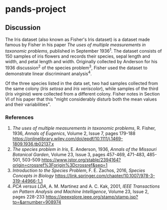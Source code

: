 # pands-project

## Discussion

The Iris dataset (also known as Fisher's Iris dataset) is a dataset made famous by Fisher in his paper *The uses of multiple measurements in taxonomic problems*, published in September 1936<sup>1</sup>. The dataset consists of 150 samples of iris flowers and records their species, sepal length and width, and petal length and width. Originally collected by Anderson for his 1936 discussion<sup>2</sup> of the species problem<sup>3</sup>, Fisher used the dataset to demonstrate linear discriminant analysis<sup>4</sup>.

Of the three species listed in the data set, two had samples collected from the same colony (*Iris setosa* and *Iris veriscolor*), while samples of the third (*Iris virginia*) were collected from a different colony. Fisher notes in Section VI of his paper that this "might considerably disturb both the mean values and their variabilities".

### References

1. *The uses of multiple measurements in taxonomic problems*, R. Fisher, 1936, *Annals of Eugenics*, Volume 2, Issue 7, pages 179-188 https://onlinelibrary.wiley.com/doi/epdf/10.1111/j.1469-1809.1936.tb02137.x
1. *The species problem in Iris*, E. Anderson, 1936, *Annals of the Missouri Botanical Garden*, Volume 23, Issue 3, pages 457-469, 471-483, 485-501, 503-509 https://www.jstor.org/stable/2394164?origin=crossref%3Forigin%3Dcrossref&seq=1
1. *Introduction to the Species Problem*, F. E. Zachos, 2016, *Species Concepts in Biology* https://link.springer.com/chapter/10.1007/978-3-319-44966-1_1
1. *PCA versus LDA*, A. M. Martinez and A. C. Kak, 2001, *IEEE Transactions on Pattern Analysis and Machine Intelligence*, Volume 23, Issue 2, pages 228-233 https://ieeexplore.ieee.org/stamp/stamp.jsp?tp=&arnumber=908974
